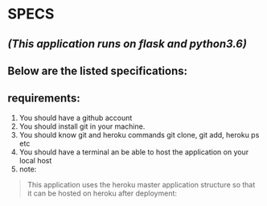# __SPECS__

## ***(This application runs on flask and python3.6)***

## __Below are the listed specifications:__
## __requirements:__
1. You should have a github account
2. You should install git in your machine.
3. You should know git and heroku commands git clone, git add, heroku ps etc
4. You should have a terminal an be able to host the application on your local host
5. note:
> This application uses the heroku master application structure so that it can be hosted on heroku after deployment:
